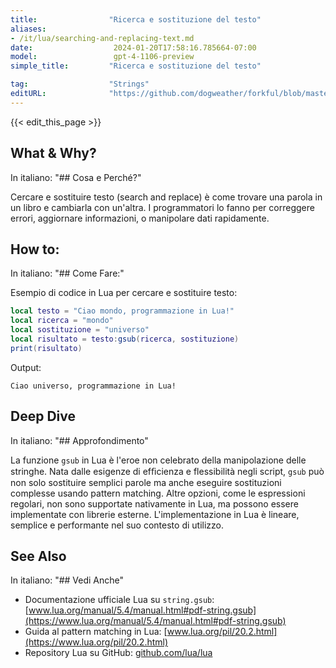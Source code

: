 ```yaml
---
title:                "Ricerca e sostituzione del testo"
aliases:
- /it/lua/searching-and-replacing-text.md
date:                  2024-01-20T17:58:16.785664-07:00
model:                 gpt-4-1106-preview
simple_title:         "Ricerca e sostituzione del testo"

tag:                  "Strings"
editURL:              "https://github.com/dogweather/forkful/blob/master/content/it/lua/searching-and-replacing-text.md"
---
```


{{< edit_this_page >}}

## What & Why?
In italiano: "## Cosa e Perché?"

Cercare e sostituire testo (search and replace) è come trovare una parola in un libro e cambiarla con un'altra. I programmatori lo fanno per correggere errori, aggiornare informazioni, o manipolare dati rapidamente.

## How to:
In italiano: "## Come Fare:"

Esempio di codice in Lua per cercare e sostituire testo:

```Lua
local testo = "Ciao mondo, programmazione in Lua!"
local ricerca = "mondo"
local sostituzione = "universo"
local risultato = testo:gsub(ricerca, sostituzione)
print(risultato)
```

Output:
```
Ciao universo, programmazione in Lua!
```

## Deep Dive
In italiano: "## Approfondimento"

La funzione `gsub` in Lua è l'eroe non celebrato della manipolazione delle stringhe. Nata dalle esigenze di efﬁcienza e flessibilità negli script, `gsub` può non solo sostituire semplici parole ma anche eseguire sostituzioni complesse usando pattern matching. Altre opzioni, come le espressioni regolari, non sono supportate nativamente in Lua, ma possono essere implementate con librerie esterne. L'implementazione in Lua è lineare, semplice e performante nel suo contesto di utilizzo.

## See Also
In italiano: "## Vedi Anche"

- Documentazione ufficiale Lua su `string.gsub`: [www.lua.org/manual/5.4/manual.html#pdf-string.gsub](https://www.lua.org/manual/5.4/manual.html#pdf-string.gsub)
- Guida al pattern matching in Lua: [www.lua.org/pil/20.2.html](https://www.lua.org/pil/20.2.html)
- Repository Lua su GitHub: [github.com/lua/lua](https://github.com/lua/lua)
